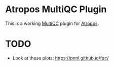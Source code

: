 # Atropos MultiQC Plugin

This is a working [MultiQC](http://multiqc.info/) plugin for [Atropos](https://github.com/jdidion/atropos).

# TODO

* Look at these plots: https://pnnl.github.io/fqc/
